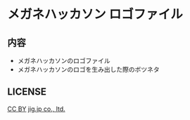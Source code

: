 # メガネハッカソン ロゴファイル

## 内容

* メガネハッカソンのロゴファイル
* メガネハッカソンのロゴを生み出した際のボツネタ

## LICENSE

[CC BY](https://creativecommons.org/licenses/by/2.1/jp/) [jig.jp co., ltd.](http://jig.jp/)

